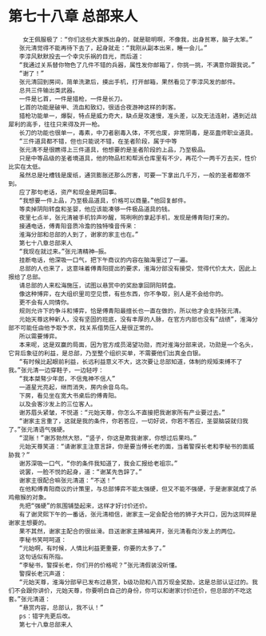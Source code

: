 # 第七十八章 总部来人
        女王佩服极了：“你们这些大家族出身的，就是聪明啊，不像我，出身贫寒，脑子太笨。”
       张元清觉得不能再待下去了，起身就走：“我刚从副本出来，睡一会儿。”
       李淳风默默投去一个幸灾乐祸的目光，而后道：
       “我通过关系替你物色了几件不错的兵器，属性发你邮箱了，你挑一挑，不满意你跟我说。”
       “谢了！”
       张元清回到房间，简单洗漱后，摸出手机，打开邮箱，果然看见了李淳风发的邮件。
       总共三件输出类武器。
       一件是匕首，一件是猎枪，一件是长刀。
       匕首的功能是破甲、流血和致幻，很适合夜游神这样的刺客。
       猎枪功能单一，爆裂，特点是威力奇大，缺点是攻速慢，准头差，以及无法连射，遇到近战犀利的高手，往往只来得及开一枪。
       长刀的功能也很单一，毒素，中刀者剧毒入体，不死也废，非常阴毒，是巫蛊师职业道具。
       “三件道具都不错，但也只能说不错，在圣者阶段，属于中等
       张元清不是很瞧得上三件道具，他想要的是圣者阶段的上品，乃至极品。
       只是中等品级的圣者境道具，他的物品栏和帮派仓库里有不少，再花个一两千万去买，性价比实在太低。
       虽然总是吐槽钱是废纸，通货膨胀还那么厉害，可要一下拿出几千万，一般的圣者都做不到。
       应了那句老话，资产和现金是两回事。
       “我想要一件上品，乃至极品道具，价格可以商量。”他回复邮件。
       等卖掉阴阳转盘和圣婴，他应该能凑够一件极品道具的钱。
       夜里七点半，张元清被手机铃声吵醒，骂咧咧的拿起手机，发现是傅青阳打来的。
       接通电话，傅青阳音质冷澹的独特嗓音传来：
       淮海分部和总部的人到了，谢家的家主也在。”
       第七十八章总部来人
       “我现在就过来。”张元清精神—振。
       挂断电话，他深吸一口气，把下午商议的内容在脑海里过了一遍。
       总部的人也来了，这意味着傅青阳提出的要求，淮海分部没有接受，觉得代价太大，因此上报给了总部。
       请总部的人来松海施压，试图以悬赏中的奖励拿回阴阳转盘。
       像这种博弈，在大组织里司空见惯，有些东西，你不争取，别人是不会给你的。
       更不会有人同情你。
       规则允许下的争斗和博弈，恰是傅青阳最擅长也一直在做的，所以他才会支持张元清。
       元始天尊这种新人，没有坚固的班底，没有丰厚的人脉，在官方内部也没有“战绩”，淮海分部不可能任由他予取予求，找关系借势压人是很正常的。
       所以需要博弈。
       本来呢，这是双赢的局面，因为官方成员渴望功勋，而对淮海分部来说，功勋是一个名头，它背后象征的利益，是总部，乃至整个组织买单，不需要他们出真金白银。
       “有时候比起眼前利益，长远利益意义不大，这次要让总部知道，体制的规矩束缚不了我。”张元清一边穿鞋子，一边轻哼：
       “我本桀骜少年郎，不信鬼神不信人”
       一道星光亮起，继而消失，房内余音鸟鸟。
       下房，看见坐在宽大书桌后的傅青阳。
       以及会客沙发上的三位客人。
       谢苏眉头紧皱，不悦道：“元始天尊，你怎么不直接把我谢家所有产业要过去。”
       “谢家主言重了，这就是我的条件，你若答应，一切好说，你若不答应，圣婴脑袋就归我了。”张元清语气强硬。
       “混账！”谢苏勃然大怒，“竖子，你这是欺我谢家，你想过后果吗。”
       元始天尊笑道：“请谢家主注意言辞，你是要当傅长老的面，当着警探长老和李秘书的面威胁我？”
       谢苏深吸一口气，“你的条件我知道了，我会汇报给老祖宗。”
       说罢，一脸不悦的起身，道：“谢某先告辞了。”
       谢家主很配合嘛张元清道：“不送！”
       在他和傅青阳商议的计策里，与总部博弈不能太强硬，但又不能不强硬，于是谢家就成了杀鸡儆猴的对象。
       先把“强硬”的氛围铺垫起来，这样才好讨价还价。
       有了谢灵熙下午的一番话，张元清相信，谢家主一定会配合他的狮子大开口，因为这同样是谢家主想要的。
       果不其然，谢家主配合的很丝滑。目送谢家主拂袖离开，张元清看向沙发上的两位。
       李秘书笑呵呵道：
       “元始啊，有时候，人情比利益更重要，你要的太多了。”
       这句话似有所指。
       “李秘书，警探长老，你们开的价格呢？”张元清假装没听懂。
       警探长老沉声道：
       “元始天尊，淮海分部早已发布过悬赏，b级功勋和八百万现金奖励，这是总部认证过的。我们不会跟你讲价，元始天尊，你要明白自己的身份，你可以和谢家讨价还价，但总部的不吃这套。”张元清道：
       “悬赏内容，总部认，我不认！”
       ps：错字先更后改。
       第七十八章总部来人